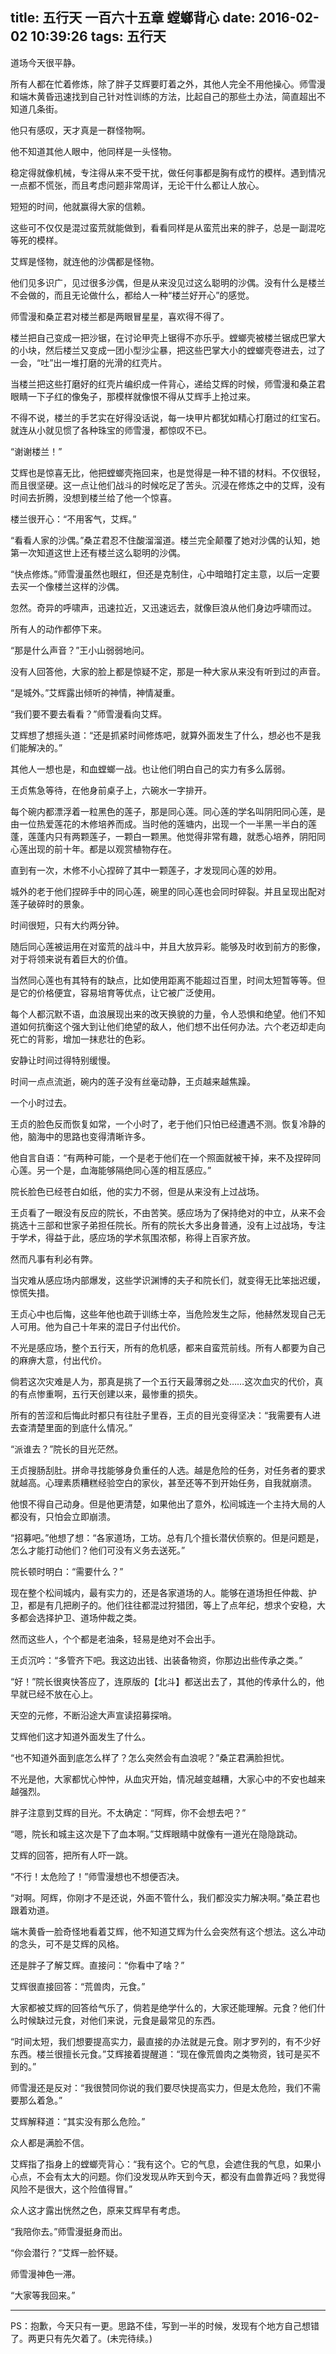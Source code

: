 title: 五行天 一百六十五章 螳螂背心
date: 2016-02-02 10:39:26
tags: 五行天
---
道场今天很平静。

所有人都在忙着修炼，除了胖子艾辉要盯着之外，其他人完全不用他操心。师雪漫和端木黄昏迅速找到自己针对性训练的方法，比起自己的那些土办法，简直超出不知道几条街。

他只有感叹，天才真是一群怪物啊。

他不知道其他人眼中，他同样是一头怪物。

稳定得就像机械，专注得从来不受干扰，做任何事都是胸有成竹的模样。遇到情况一点都不慌张，而且考虑问题非常周详，无论干什么都让人放心。

短短的时间，他就赢得大家的信赖。

这些可不仅仅是混过蛮荒就能做到，看看同样是从蛮荒出来的胖子，总是一副混吃等死的模样。

艾辉是怪物，就连他的沙偶都是怪物。

他们见多识广，见过很多沙偶，但是从来没见过这么聪明的沙偶。没有什么是楼兰不会做的，而且无论做什么，都给人一种“楼兰好开心”的感觉。

师雪漫和桑芷君对楼兰都是两眼冒星星，喜欢得不得了。

楼兰把自己变成一把沙锯，在讨论甲壳上锯得不亦乐乎。螳螂壳被楼兰锯成巴掌大的小块，然后楼兰又变成一团小型沙尘暴，把这些巴掌大小的螳螂壳卷进去，过了一会，“吐”出一堆打磨的光滑的红壳片。

当楼兰把这些打磨好的红壳片编织成一件背心，递给艾辉的时候，师雪漫和桑芷君眼睛一下子红的像兔子，那模样就像恨不得从艾辉手上抢过来。

不得不说，楼兰的手艺实在好得没话说，每一块甲片都犹如精心打磨过的红宝石。就连从小就见惯了各种珠宝的师雪漫，都惊叹不已。

“谢谢楼兰！”

艾辉也是惊喜无比，他把螳螂壳拖回来，也是觉得是一种不错的材料。不仅很轻，而且很坚硬。这一点让他们战斗的时候吃足了苦头。沉浸在修炼之中的艾辉，没有时间去折腾，没想到楼兰给了他一个惊喜。

楼兰很开心：“不用客气，艾辉。”

“看看人家的沙偶。”桑芷君忍不住酸溜溜道。楼兰完全颠覆了她对沙偶的认知，她第一次知道这世上还有楼兰这么聪明的沙偶。

“快点修炼。”师雪漫虽然也眼红，但还是克制住，心中暗暗打定主意，以后一定要去买一个像楼兰这样的沙偶。

忽然。奇异的呼啸声，迅速拉近，又迅速远去，就像巨浪从他们身边呼啸而过。

所有人的动作都停下来。

“那是什么声音？”王小山弱弱地问。

没有人回答他，大家的脸上都是惊疑不定，那是一种大家从来没有听到过的声音。

“是城外。”艾辉露出倾听的神情，神情凝重。

“我们要不要去看看？”师雪漫看向艾辉。

艾辉想了想摇头道：“还是抓紧时间修炼吧，就算外面发生了什么，想必也不是我们能解决的。”

其他人一想也是，和血螳螂一战。也让他们明白自己的实力有多么孱弱。

王贞焦急等待，在他身前桌子上，六碗水一字排开。

每个碗内都漂浮着一粒黑色的莲子，那是同心莲。同心莲的学名叫阴阳同心莲，是由一位热爱莲花的木修培养而成。当时他的莲塘内，出现一个一半黑一半白的莲蓬，莲蓬内只有两颗莲子，一颗白一颗黑。他觉得非常有趣，就悉心培养，阴阳同心莲出现的前十年。都是以观赏植物存在。

直到有一次，木修不小心捏碎了其中一颗莲子，才发现同心莲的妙用。

城外的老于他们捏碎手中的同心莲，碗里的同心莲也会同时碎裂。并且呈现出配对莲子破碎时的景象。

时间很短，只有大约两分钟。

随后同心莲被运用在对蛮荒的战斗中，并且大放异彩。能够及时收到前方的影像，对于将领来说有着巨大的价值。

当然同心莲也有其特有的缺点，比如使用距离不能超过百里，时间太短暂等等。但是它的价格便宜，容易培育等优点，让它被广泛使用。

每个人都沉默不语，血浪展现出来的改天换貌的力量，令人恐惧和绝望。他们不知道如何抗衡这个强大到让他们绝望的敌人，他们想不出任何办法。六个老迈却走向死亡的背影，增加一抹悲壮的色彩。

安静让时间过得特别缓慢。

时间一点点流逝，碗内的莲子没有丝毫动静，王贞越来越焦躁。

一个小时过去。

王贞的脸色反而恢复如常，一个小时了，老于他们只怕已经遭遇不测。恢复冷静的他，脑海中的思路也变得清晰许多。

他自言自语：“有两种可能，一个是老于他们在一个照面就被干掉，来不及捏碎同心莲。另一个是，血海能够隔绝同心莲的相互感应。”

院长脸色已经苍白如纸，他的实力不弱，但是从来没有上过战场。

王贞看了一眼没有反应的院长，不由苦笑。感应场为了保持绝对的中立，从来不会挑选十三部和世家子弟担任院长。所有的院长大多出身普通，没有上过战场，专注于学术，得益于此，感应场的学术氛围浓郁，称得上百家齐放。

然而凡事有利必有弊。

当灾难从感应场内部爆发，这些学识渊博的夫子和院长们，就变得无比笨拙迟缓，惊慌失措。

王贞心中也后悔，这些年他也疏于训练士卒，当危险发生之际，他赫然发现自己无人可用。他为自己十年来的混日子付出代价。

不光是感应场，整个五行天，所有的危机感，都来自蛮荒前线。所有人都要为自己的麻痹大意，付出代价。

倘若这次灾难是人为，那真是挑了一个五行天最薄弱之处……这次血灾的代价，真的有点惨重啊，五行天创建以来，最惨重的损失。

所有的苦涩和后悔此时都只有往肚子里吞，王贞的目光变得坚决：“我需要有人进去查清楚里面的到底什么情况。”

“派谁去？”院长的目光茫然。

王贞搜肠刮肚。拼命寻找能够身负重任的人选。越是危险的任务，对任务者的要求就越高。心理素质糟糕经验空白的家伙，甚至还等不到开始任务，自我就崩溃。

他恨不得自己动身。但是他更清楚，如果他出了意外，松间城连一个主持大局的人都没有，只怕会立即崩溃。

“招募吧。”他想了想：“各家道场，工坊。总有几个擅长潜伏侦察的。但是问题是，怎么才能打动他们？他们可没有义务去送死。”

院长顿时明白：“需要什么？”

现在整个松间城内，最有实力的，还是各家道场的人。能够在道场担任仲裁、护卫，都是有几把刷子的。他们往往都混过狩猎团，等上了点年纪，想求个安稳，大多都会选择护卫、道场仲裁之类。

然而这些人，个个都是老油条，轻易是绝对不会出手。

王贞沉吟：“多管齐下吧。我这边出钱、出装备物资，你那边出些传承之类。”

“好！”院长很爽快答应了，连原版的【北斗】都送出去了，其他的传承什么的，他早就已经不放在心上。

天空的元修，不断沿途大声宣读招募探哨。

艾辉他们这才知道外面发生了什么。

“也不知道外面到底怎么样了？怎么突然会有血浪呢？”桑芷君满脸担忧。

不光是他，大家都忧心忡忡，从血灾开始，情况越变越糟，大家心中的不安也越来越强烈。

胖子注意到艾辉的目光。不太确定：“阿辉，你不会想去吧？”

“嗯，院长和城主这次是下了血本啊。”艾辉眼睛中就像有一道光在隐隐跳动。

艾辉的回答，把所有人吓一跳。

“不行！太危险了！”师雪漫想也不想便否决。

“对啊。阿辉，你刚才不是还说，外面不管什么，我们都没实力解决啊。”桑芷君也跟着劝道。

端木黄昏一脸奇怪地看着艾辉，他不知道艾辉为什么会突然有这个想法。这么冲动的念头，可不是艾辉的风格。

还是胖子了解艾辉。直接问：“你看中了啥？”

艾辉很直接回答：“荒兽肉，元食。”

大家都被艾辉的回答给气乐了，倘若是绝学什么的，大家还能理解。元食？他们什么时候缺过元食，对他们来说，元食是最常见的东西。

“时间太短，我们想要提高实力，最直接的办法就是元食。刚才罗列的，有不少好东西。楼兰很擅长元食。”艾辉接着提醒道：“现在像荒兽肉之类物资，钱可是买不到的。”

师雪漫还是反对：“我很赞同你说的我们要尽快提高实力，但是太危险，我们不需要那么着急。”

艾辉解释道：“其实没有那么危险。”

众人都是满脸不信。

艾辉指了指身上的螳螂壳背心：“我有这个。它的气息，会遮住我的气息，如果小心点，不会有太大的问题。你们没发现从昨天到今天，都没有血兽靠近吗？我觉得风险不是很大，这个险值得冒。”

众人这才露出恍然之色，原来艾辉早有考虑。

“我陪你去。”师雪漫挺身而出。

“你会潜行？”艾辉一脸怀疑。

师雪漫神色一滞。

“大家等我回来。”

*************************************************

PS：抱歉，今天只有一更。思路不佳，写到一半的时候，发现有个地方自己想错了。两更只有先欠着了。(未完待续。)

